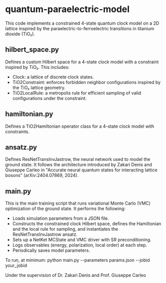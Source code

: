 # quantum-paraelectric-model

This code implements a constrained 4-state quantum clock model on a 2D lattice inspired by the paraelectric-to-ferroelectric transitions in titanium dioxide (TiO₂).

## hilbert_space.py
Defines a custom Hilbert space for a 4-state clock model with a constraint inspired by TiO₂. This includes:
- Clock: a lattice of discrete clock states.
- TiO2Constraint: enforces forbidden neighbor configurations inspired by the TiO₂ lattice geometry.
- TiO2LocalRule: a metropolis rule for efficient sampling of valid configurations under the constraint.

## hamiltonian.py
Defines a TiO2Hamiltonian operator class for a 4-state clock model with constraints.

## ansatz.py
Defines ResNetTransInvJastrow, the neural network used to model the ground state. It follows the architecture introduced by Zakari Denis and Giuseppe Carleo in "Accurate neural quantum states for interacting lattice bosons" (arXiv:2404.07869, 2024).

## main.py
This is the main training script that runs variational Monte Carlo (VMC) optimization of the ground state. It performs the following:
- Loads simulation parameters from a JSON file.
- Constructs the constrained clock Hilbert space, defines the Hamiltonian and the local rule for sampling, and instantiates the ResNetTransInvJastrow ansatz.
- Sets up a NetKet MCState and VMC driver with SR preconditioning.
- Logs observables (energy, polarization, local order) at each step.
- Periodically saves model parameters.

To run, at minimum:
python main.py --parameters params.json --jobid your_jobid

Under the supervision of Dr. Zakari Denis and Prof. Giuseppe Carleo
